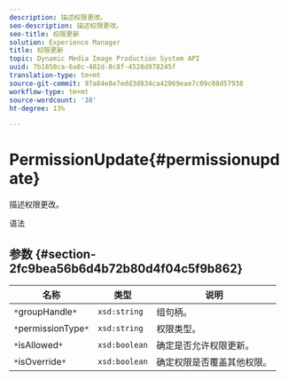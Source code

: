 ```yaml
---
description: 描述权限更改。
seo-description: 描述权限更改。
seo-title: 权限更新
solution: Experience Manager
title: 权限更新
topic: Dynamic Media Image Production System API
uuid: 7b1850ca-6a8c-402d-8c8f-4528d978245f
translation-type: tm+mt
source-git-commit: 97a84e8e7edd3d834ca42069eae7c09c00d57938
workflow-type: tm+mt
source-wordcount: '38'
ht-degree: 13%

---
```



# PermissionUpdate{#permissionupdate}

描述权限更改。

语法

## 参数 {#section-2fc9bea56b6d4b72b80d4f04c5f9b862}

| 名称 | 类型 | 说明 |
|---|---|---|
| `*`groupHandle`*` | `xsd:string` | 组句柄。 |
| `*`permissionType`*` | `xsd:string` | 权限类型。 |
| `*`isAllowed`*` | `xsd:boolean` | 确定是否允许权限更新。 |
| `*`isOverride`*` | `xsd:boolean` | 确定权限是否覆盖其他权限。 |

